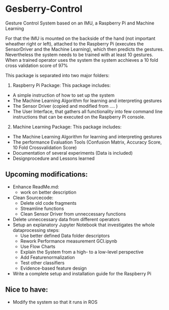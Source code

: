 # Gesberry-Control
Gesture Control System based on an IMU, a Raspberry Pi and Machine Learning

For that the IMU is mounted on the backside of the hand (not important wheather right or left),
attached to the Raspberry Pi (executes the SensorDriver and the Machine Learning), which then
predicts the gestures. Nevertheless the system needs to be trained with at least 10 gestures. 
When a trained operator uses the system the system acchieves a 10 fold cross validation score of
97%

This package is separated into two major folders: 
1. Raspberry Pi Package: This package includes:
  - A simple instruction of how to set up the system
  - The Machine Learning Algorithm for learning and interpreting gestures
  - The Sensor Driver (copied and modified from .... )
  - The User Interface, that gathers all functionality into few command line instructions that can be
    executed on the Raspberry Pi console.

2. Machine Learning Package: This package includes:
  - The Machine Learning Algorithm for learning and interpreting gestures
  - The performance Evaluation Tools (Confusion Matrix, Accuracy Score, 10 Fold Crossvalidation Score)
  - Documentation of several experiments (Data is included)
  - Designprocedure and Lessons learned

## Upcoming modifications:
- Enhance ReadMe.md:
    - work on better description
- Clean Sourcecode: 
	- Delete old code fragments
	- Streamline functions
    - Clean Sensor Driver from unneccessary functions
- Delete unneccessary data from different operators
- Setup an explanatory Jupyter Notebook that investigates the whole dataprocessing steps: 
    - Use better defined Data folder descriptors
    - Rework Performance measurement GCI.ipynb
    - Use Flow Charts
    - Explain the System from a high- to a low-level perspective
    - Add Featurenormalization
    - Test other classifiers
    - Evidence-based feature design
- Write a complete setup and installation guide for the Raspberry Pi

## Nice to have:
- Modify the system so that it runs in ROS
